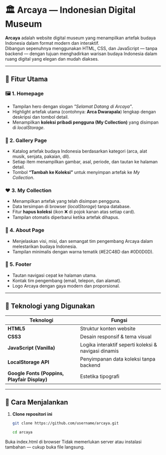 # 🏛️ Arcaya — Indonesian Digital Museum

**Arcaya** adalah website digital museum yang menampilkan artefak budaya Indonesia dalam format modern dan interaktif.  
Dibangun sepenuhnya menggunakan HTML, CSS, dan JavaScript — tanpa backend — dengan tujuan menghadirkan warisan budaya Indonesia dalam ruang digital yang elegan dan mudah diakses.

---

## 🚀 Fitur Utama

### 🖼️ 1. Homepage
- Tampilan hero dengan slogan *"Selamat Datang di Arcaya"*.
- Highlight artefak utama (contohnya: **Arca Dwarapala**) lengkap dengan deskripsi dan tombol detail.
- Menampilkan **koleksi pribadi pengguna (My Collection)** yang disimpan di *localStorage*.

### 🏺 2. Gallery Page
- Katalog artefak budaya Indonesia berdasarkan kategori (arca, alat musik, senjata, pakaian, dll).
- Setiap item menampilkan gambar, asal, periode, dan tautan ke halaman detail.
- Tombol **“Tambah ke Koleksi”** untuk menyimpan artefak ke *My Collection*.

### ❤️ 3. My Collection
- Menampilkan artefak yang telah disimpan pengguna.
- Data tersimpan di browser (*localStorage*) tanpa database.
- Fitur **hapus koleksi** (ikon ❌ di pojok kanan atas setiap card).
- Tampilan otomatis diperbarui ketika artefak dihapus.

### 📜 4. About Page
- Menjelaskan visi, misi, dan semangat tim pengembang Arcaya dalam melestarikan budaya Indonesia.
- Tampilan minimalis dengan warna tematik (#E2C48D dan #0D0D0D).

### 📩 5. Footer
- Tautan navigasi cepat ke halaman utama.
- Kontak tim pengembang (email, telepon, dan alamat).
- Logo Arcaya dengan gaya modern dan proporsional.

---

## 🧠 Teknologi yang Digunakan

| Teknologi | Fungsi |
|------------|--------|
| **HTML5** | Struktur konten website |
| **CSS3** | Desain responsif & tema visual |
| **JavaScript (Vanilla)** | Logika interaktif seperti koleksi & navigasi dinamis |
| **LocalStorage API** | Penyimpanan data koleksi tanpa backend |
| **Google Fonts (Poppins, Playfair Display)** | Estetika tipografi |

---

## 💾 Cara Menjalankan

1. **Clone repositori ini**
   ```bash
   git clone https://github.com/username/arcaya.git

   cd arcaya
   
  Buka index.html di browser
  Tidak memerlukan server atau instalasi tambahan — cukup buka file langsung.
